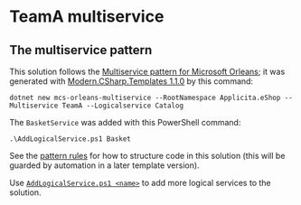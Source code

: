 ﻿# TeamA multiservice

## The multiservice pattern 
This solution follows the [Multiservice pattern for Microsoft Orleans](https://github.com/Applicita/Orleans.Multiservice#readme); it was generated with [Modern.CSharp.Templates 1.1.0](https://www.nuget.org/packages/Modern.CSharp.Templates/1.1.0) by this command:

`dotnet new mcs-orleans-multiservice --RootNamespace Applicita.eShop --Multiservice TeamA --Logicalservice Catalog`

The `BasketService` was added with this PowerShell command:

`.\AddLogicalService.ps1 Basket`

See the [pattern rules](https://github.com/Applicita/Orleans.Multiservice#pattern-rules) for how to structure code in this solution (this will be guarded by automation in a later template version).

Use [`AddLogicalService.ps1 <name>`](AddLogicalService.ps1) to add more logical services to the solution.